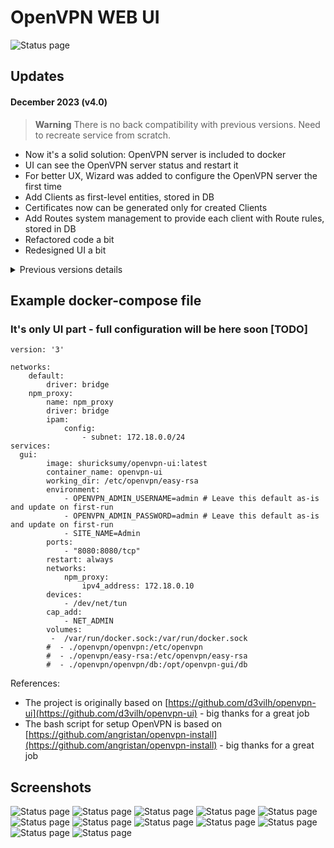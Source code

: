 # OpenVPN WEB UI

![Status page](screenshots/main_img.gif?raw=true)

## Updates

#### December 2023 (v4.0)
> **Warning**
 There is no back compatibility with previous versions. Need to recreate service from scratch.
 
- Now it's a solid solution: OpenVPN server is included to docker
- UI can see the OpenVPN server status and restart it
- For better UX, Wizard was added to configure the OpenVPN server the first time
- Add Clients as first-level entities, stored in DB
- Certificates now can be generated only for created Clients
- Add Routes system management to provide each client with Route rules, stored in DB
- Refactored code a bit
- Redesigned UI a bit

<details>

<summary>Previous versions details</summary>

#### September 2023 (v3.0)
- New UI web components
- UI updates
#### September 2023 (v2.0 - v 2.4)
- Fixed some issues
- Add script based on go for client's file generation
- Small improvements 
- Added md5 sum checker for client config files to be sure that current config is used or not
- Fixed small issue
- Now is possible to organize routing between devices on Web UI
    - Added Client details page with Static IP, Routes, Subnet settings, Default Route
    - Added script to generate client config files based on these settings
- It's possible un-revoke certificate
- Redesigned a bit UI

#### Summer 2023 (v 1.0)

- updated all config files and scripts to use `/etc/openvpn/easy-rsa` path
- added the script from [openvpn-install](https://github.com/shuricksumy/openvpn-install) as the main script for generating new clients
- added UI improvements:
  - now user can configure `server.conf` and `client-template` files as plain text
  - new table with certificates
  - add a modal window to edit each client config file separately
  - improved visual part of the log viewer
  - updated client generation and .ovpn file generation
  - added confirmation to Revoke or Delete clients
  - added 4 tabs for Application, Server, Cliemt config and System utils
  - added backuping/downloading of all ovpn directory
- added Docker env variables and improved run-script:
  - disabled auto-provisioning of OpenVPN server part - now wait for a readily configured server
  - added env vars:

  ```bash
  SITE_NAME='Server 1' # The name of the server - displayed on UI. Default value "Admin"
  OPENVPN_SERVER_DOCKER_NAME="vpnserver1" # The name of the Docker container to restart
  OPENVPN_MANAGEMENT_ADDRESS="IP:PORT" # The preconfigured address to connect OpenVPN manager
  ```
  
</details>

## Example docker-compose file

### It's only UI part - full configuration will be here soon [TODO]

```docker
version: '3'

networks:
    default:
        driver: bridge
    npm_proxy:
        name: npm_proxy
        driver: bridge
        ipam:
            config:
                - subnet: 172.18.0.0/24
services:
  gui:
        image: shuricksumy/openvpn-ui:latest
        container_name: openvpn-ui
        working_dir: /etc/openvpn/easy-rsa
        environment:
            - OPENVPN_ADMIN_USERNAME=admin # Leave this default as-is and update on first-run
            - OPENVPN_ADMIN_PASSWORD=admin # Leave this default as-is and update on first-run
            - SITE_NAME=Admin
        ports:
            - "8080:8080/tcp"
        restart: always
        networks:
            npm_proxy:
                ipv4_address: 172.18.0.10
        devices:
            - /dev/net/tun
        cap_add:
            - NET_ADMIN
        volumes:
         -  /var/run/docker.sock:/var/run/docker.sock
        #  - ./openvpn/openvpn:/etc/openvpn
        #  - ./openvpn/easy-rsa:/etc/openvpn/easy-rsa
        #  - ./openvpn/openvpn/db:/opt/openvpn-gui/db
```

References:
- The project is originally based on [https://github.com/d3vilh/openvpn-ui](https://github.com/d3vilh/openvpn-ui)  - big thanks for a great job
- The bash script for setup OpenVPN is based on [https://github.com/angristan/openvpn-install](https://github.com/angristan/openvpn-install) - big thanks for a great job

## Screenshots

![Status page](screenshots/0.png?raw=true)
![Status page](screenshots/1.png?raw=true)
![Status page](screenshots/2.png?raw=true)
![Status page](screenshots/3.png?raw=true)
![Status page](screenshots/4.png?raw=true)
![Status page](screenshots/5.png?raw=true)
![Status page](screenshots/6.png?raw=true)
![Status page](screenshots/7.png?raw=true)
![Status page](screenshots/8.png?raw=true)
![Status page](screenshots/9.png?raw=true)
![Status page](screenshots/10.png?raw=true)
![Status page](screenshots/11.png?raw=true)
